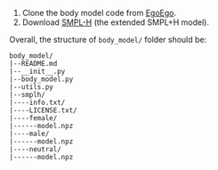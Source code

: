 1. Clone the body model code from [EgoEgo](https://github.com/lijiaman/egoego_release/tree/main/body_model).
2. Download [SMPL-H](https://mano.is.tue.mpg.de/login.php) (the extended SMPL+H model).

Overall, the structure of `body_model/` folder should be:
```
body_model/
|--README.md
|--__init__.py
|--body_model.py
|--utils.py
|--smplh/
|----info.txt/
|----LICENSE.txt/
|----female/
|------model.npz
|----male/
|------model.npz
|----neutral/
|------model.npz
```